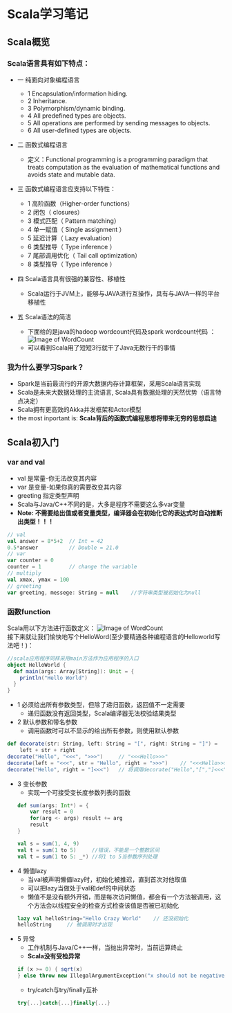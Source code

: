 # Scala学习笔记
## Scala概览
### Scala语言具有如下特点：
- 一 纯面向对象编程语言
    - 1 Encapsulation/information hiding.
    - 2 Inheritance.
    - 3 Polymorphism/dynamic binding.
    - 4 All predefined types are objects.
    - 5 All operations are performed by sending messages to objects.
    - 6 All user-defined types are objects.

- 二 函数式编程语言
    - 定义：Functional programming is a programming paradigm that treats computation as the evaluation of mathematical functions and avoids state and mutable data.

- 三 函数式编程语言应支持以下特性：
    - 1 高阶函数（Higher-order functions）
    - 2 闭包（ closures）
    - 3 模式匹配（ Pattern matching）
    - 4 单一赋值（ Single assignment ）
    - 5 延迟计算（ Lazy evaluation）
    - 6 类型推导（ Type inference ）
    - 7 尾部调用优化（ Tail call optimization）
    - 8 类型推导（ Type inference ）

- 四 Scala语言具有很强的兼容性、移植性
    - Scala运行于JVM上，能够与JAVA进行互操作，具有与JAVA一样的平台移植性

- 五 Scala语法的简洁
    - 下面给的是java的hadoop wordcount代码及spark wordcount代码 ：
    ![Image of WordCount](https://github.com/dyywinner/SparkScala/blob/master/IMAGE/WordCount.png)
    - 可以看到Scala用了短短3行就干了Java无数行干的事情
   
### 我为什么要学习Spark？
- Spark是当前最流行的开源大数据内存计算框架，采用Scala语言实现
- Scala是未来大数据处理的主流语言, Scala具有数据处理的天然优势（语言特点决定）
- Scala拥有更高效的Akka并发框架和Actor模型
- the most inportant is: **Scala背后的函数式编程思想将带来无穷的思想启迪**

## Scala初入门
### var and val
- val 是常量-你无法改变其内容
- var 是变量-如果你真的需要改变其内容
- greeting 指定类型声明
- Scala与Java/C++不同的是，大多是程序不需要这么多var变量
- **Note: 不需要给出值或者变量类型，编译器会在初始化它的表达式时自动推断出类型！！！**
```scala
// val
val answer = 8*5+2  // Int = 42
0.5*answer          // Double = 21.0
// var
var counter = 0
counter = 1         // change the variable 
// multiply 
val xmax, ymax = 100
// greeting
var greeting, messege: String = null    //字符串类型被初始化为null
```
### 函数function
Scala用以下方法进行函数定义：
![Image of WordCount](https://img-blog.csdn.net/20150818092829083)<br>
接下来就让我们愉快地写个HelloWord(至少要精通各种编程语言的Helloworld写法吧！)：
```Scala
//scala应用程序同样采用main方法作为应用程序的入口
object HelloWorld {
  def main(args: Array[String]): Unit = {
    println("Hello World")
  }
}
```

- 1 必须给出所有参数类型，但除了递归函数，返回值不一定需要
    - 递归函数没有返回类型，Scala编译器无法校验结果类型
- 2 默认参数和带名参数
    - 调用函数时可以不显示的给出所有参数，则使用默认参数
```Scala
def decorate(str: String, left: String = "[", right: String = "]") = 
    left + str + right
decorate("Hello", "<<<", ">>>")     // "<<<Hello>>>"
decorate(left = "<<<", str = "Hello", right = ">>>")    // "<<<Hello>>>"
decorate("Hello", right = "]<<<")   // 将调用decorate("Hello","[","]<<<")
```
- 3 变长参数
    - 实现一个可接受变长度参数列表的函数
    ```Scala
    def sum(args: Int*) = {
        var result = 0
        for(arg <- args) result += arg
        result
    }
    
    val s = sum(1, 4, 9)
    val t = sum(1 to 5)     //错误，不能是一个整数区间
    val t = sum(1 to 5: _*) //将1 to 5当参数序列处理
    ```
- 4 懒值lazy
    - 当val被声明懒值lazy时，初始化被推迟，直到首次对他取值
    - 可以把lazy当做处于val和def的中间状态
    - 懒值不是没有额外开销，而是每次访问懒值，都会有一个方法被调用，这个方法会以线程安全的检查方式检查该值是否被已初始化
    ```Scala
    lazy val helloString="Hello Crazy World"    // 还没初始化
    helloString     // 被调用时才出现
    ```
- 5 异常
    - 工作机制与Java/C++一样，当抛出异常时，当前运算终止
    - **Scala没有受检异常**
    ```Scala
    if (x >= 0) { sqrt(x)
    } else throw new IllegalArgumentException("x should not be negative")
    ```
    - try/catch与try/finally互补
    ```Scala
    try{...}catch{...}finally{...}
    ```
